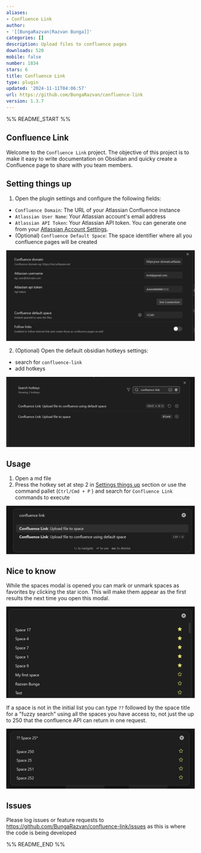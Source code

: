 ```yaml
---
aliases:
- Confluence Link
author:
- '[[BungaRazvan|Razvan Bunga]]'
categories: []
description: Upload files to confluence pages
downloads: 520
mobile: false
number: 1834
stars: 6
title: Confluence Link
type: plugin
updated: '2024-11-11T04:06:57'
url: https://github.com/BungaRazvan/confluence-link
version: 1.3.7
---
```


%% README_START %%

## Confluence Link

Welcome to the `Confluence Link` project. The objective of this project is to make it easy to write documentation on Obsidian and quicky create a Confluence page to share with you team members.

## Setting things up

1. Open the plugin settings and configure the following fields:

-   `Confluence Domain`: The URL of your Atlassian Confluence instance
-   `Atlassian User Name`: Your Atlassian account's email address
-   `Atlassian API Token`: Your Atlassian API token. You can generate one from your [Atlassian Account Settings](https://id.atlassian.com/manage-profile/security/api-tokens).
-   (Optional) `Confluence Default Space`: The space identifier where all you confluence pages will be created

![Settings](https://raw.githubusercontent.com/BungaRazvan/confluence-link/HEAD/images/settings_tab.png)

2. (Optional) Open the default obsidian hotkeys settings:

-   search for `confluence-link`
-   add hotkeys

![Hotkeys](https://raw.githubusercontent.com/BungaRazvan/confluence-link/HEAD/images/hotkeys.png)

## Usage

1. Open a md file
2. Press the hotkey set at step 2 in [Settings things up](#Setting-things-up) section or use the command pallet (`Ctrl/Cmd + P` ) and search for `Confluence Link` commands to execute

![Commands](https://raw.githubusercontent.com/BungaRazvan/confluence-link/HEAD/images/commands.png)

## Nice to know

While the spaces modal is opened you can mark or unmark spaces as favorites by clicking the star icon. This will make them appear as the first results the next time you open this modal.

![Favorite_Spaces](https://raw.githubusercontent.com/BungaRazvan/confluence-link/HEAD/images/fav_spaces.png)

If a space is not in the initial list you can type `??` followed by the space title for a "fuzzy search" using all the spaces you have access to, not just the up to 250 that the confluence API can return in one request.

![Search](https://raw.githubusercontent.com/BungaRazvan/confluence-link/HEAD/images/search_spaces.png)

## Issues

Please log issues or feature requests to https://github.com/BungaRazvan/confluence-link/issues as this is where the code is being developed


%% README_END %%